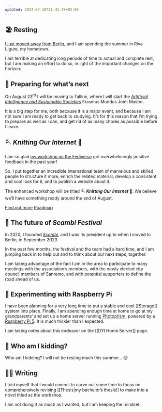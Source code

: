 ```yaml
---
updated: 2024-07-18T21:41:40+02:00
---
```

## 🏖️ Resting

<a href='/berlino/' title='Cara Berlino – tommi.space' hreflang='it'>I just moved away from Berlin</a>, and I am spending the summer in Riva Ligure, my hometown.

I am terrible at dedicating long periods of time to actual and complete rest, but I am making an effort to do so, in light of the important changes on the horizon:

## 💭 Preparing for what’s next

On August 23<sup>rd</sup> I will be moving to Tallinn, where I will start the <cite>[Artificial Intelligence and Sustainable Societies](https://aissprogram.eu 'AISS program website')</cite> Erasmus Mundus Joint Master.

It is a big step for me, both because it is a major event, and because I am not sure I am ready to get back to studying. It’s for this reason that I’m trying to prepare as well as I can, and get rid of as many chores as possible before I leave.

## 🪡 <cite>Knitting Our Internet</cite> 🧶

I am so glad [my workshop on the Fediverse](/fedilab/ 'Fediverse workshop – tommi.space') got overwhelmingly positive feedback in the past year!

So, I put together an incredible international team of marvelous and skilled people to structure it more, enrich the related material, develop a consistent and cool look for it, and to publish a website about it.

The enhanced workshop will be titled **🪡 <cite>Knitting Our Internet</cite> 🧶**. We believe we’ll have something ready around the end of August.

<div class='flex'>
	<a class='red button' href='https://ournet.rocks' title='🪡 Knitting Our Internet 🧶'>Find out more</a>
	<a class='blue button' href='https://github.com/users/xplosionmind/projects/3' title='ournet project management, GitHub'>Roadmap</a>
</div>

## 🤔 The future of <cite>Scambi Festival</cite>

In 2020, I founded <cite>[Scambi](https://scambi.org 'Scambi, The Festival of Paneurethic Workshops')</cite>, and I was its president up to when I moved to Berlin, in September 2023.

In the past few months, the festival and the team had a hard time, and I am jumping back in to help out and to think about our next steps, together.

I am taking advantage of the fact I am in the area to participate to many meetings with the association’s members, with the newly elected city council members of Sanremo, and with potential supporters to define the road ahead of us.

## 📡 Experimenting with Raspberry Pi

I have been planning for a very long time to put a stable and cool [[Storage]] system into place. Finally, I am spending enough time at home to go at my grandparents’ and set up a home server running [Photoprism](https://photoprism.app), powered by a [Raspberry Pi 5](https://www.raspberrypi.com/products/raspberry-pi-5/). It is much trickier than I expected.

I am taking notes about this endeavor on the [[DYI Home Server]] page.

## 🤯 Who am I kidding?

Who am I kidding? I will not be resting much this summer… 😑

## ✍🏼 Writing

I told myself that I would commit to carve out some time to focus on comprehensively revising [[Thesis|my bachelor’s thesis]] to make into a novel titled as the workshop.

I am not doing it as much as I wanted, but I am keeping the mindset.
